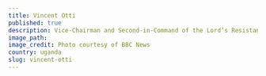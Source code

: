 ```yaml
---
title: Vincent Otti
published: true
description: Vice-Chairman and Second-in-Command of the Lord’s Resistance Army (LRA)
image_path:
image_credit: Photo courtesy of BBC News
country: uganda
slug: vincent-otti
---
```


